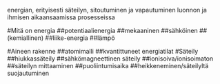 energian, erityisesti säteilyn, sitoutuminen ja vapautuminen luonnon ja ihmisen aikaansaamissa prosesseissa

#Mitä on energia
##potentiaalienergia
##mekaaninen
##sähköinen
##(kemiallinen)
##liike-energia
##lämpö

#Aineen rakenne
##atomimalli
##kvantittuneet energiatilat
#Säteily
##hiukkassäteily
##sähkömagneettinen säteily
##ionisoiva/ionisoimaton
##säteilyn mittaaminen
##puoliintumisaika
##heikkeneminen/säteilyltä suojautuminen
